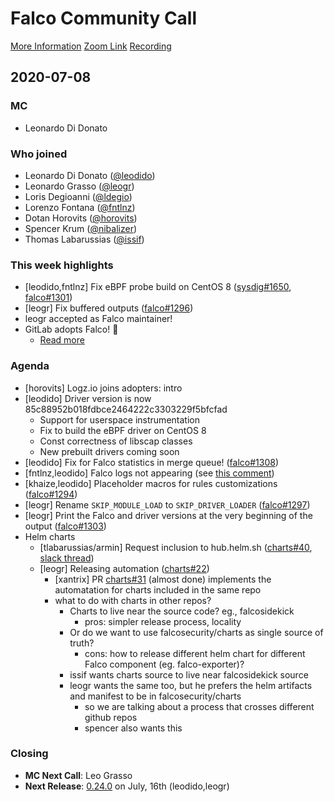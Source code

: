 # Falco Community Call

[More Information](https://github.com/falcosecurity/community)
[Zoom Link](https://zoom.us/my/cncffalcoproject)
[Recording](https://youtu.be/l976W-F8nUA)

## 2020-07-08

### MC

- Leonardo Di Donato

### Who joined

- Leonardo Di Donato ([@leodido](https://github.com/leodido))
- Leonardo Grasso ([@leogr](https://github.com/leogr))
- Loris Degioanni ([@ldegio](https://github.com/ldegio))
- Lorenzo Fontana ([@fntlnz](https://github.com/fntlnz))
- Dotan Horovits ([@horovits](https://github.com/horovits))
- Spencer Krum ([@nibalizer](https://github.com/nibalizer))
- Thomas Labarussias ([@issif](https://github.com/issif))


### This week highlights

- [leodido,fntlnz] Fix eBPF probe build on CentOS 8 ([sysdig#1650](https://github.com/draios/sysdig/pull/1650), [falco#1301](https://github.com/falcosecurity/falco/pull/1301))
- [leogr] Fix buffered outputs ([falco#1296](https://github.com/falcosecurity/falco/pull/1296))
- leogr accepted as Falco maintainer!
- GitLab adopts Falco! :tada:
    - [Read more](https://gitlab.com/gitlab-org/gitlab/-/issues/218026)

### Agenda

- [horovits] Logz.io joins adopters: intro
- [leodido] Driver version is now 85c88952b018fdbce2464222c3303229f5bfcfad
    - Support for userspace instrumentation
    - Fix to build the eBPF driver on CentOS 8
    - Const correctness of libscap classes
    - New prebuilt drivers coming soon
- [leodido] Fix for Falco statistics in merge queue! ([falco#1308](https://github.com/falcosecurity/falco/pull/1308))
- [fntlnz,leodido] Falco logs not appearing (see [this comment](https://github.com/falcosecurity/falco/issues/1291#issuecomment-652440564))
- [khaize,leodido] Placeholder macros for rules customizations ([falco#1294](https://github.com/falcosecurity/falco/pull/1294))
- [leogr] Rename `SKIP_MODULE_LOAD` to `SKIP_DRIVER_LOADER` ([falco#1297](https://github.com/falcosecurity/falco/pull/1297))
- [leogr] Print the Falco and driver versions at the very beginning of the output ([falco#1303](https://github.com/falcosecurity/falco/pull/1303))
- Helm charts
  - [tlabarussias/armin] Request inclusion to hub.helm.sh ([charts#40](https://github.com/falcosecurity/charts/issues/40), [slack thread](https://kubernetes.slack.com/archives/CMWH3EH32/p1593965635011300))
  - [leogr] Releasing automation ([charts#22](https://github.com/falcosecurity/charts/issues/22))
    - [xantrix] PR [charts#31](https://github.com/falcosecurity/charts/pull/31) (almost done) implements the automatation for charts included in the same repo
    - what to do with charts in other repos?
        - Charts to live near the source code? eg., falcosidekick
            - pros: simpler release process, locality
        - Or do we want to use falcosecurity/charts as single source of truth?
            - cons: how to release different helm chart for different Falco component (eg. falco-exporter)?
        - issif wants charts source to live near falcosidekick source
        - leogr wants the same too, but he prefers the helm artifacts and manifest to be in falcosecurity/charts
            - so we are talking about a process that crosses different github repos
            - spencer also wants this

### Closing

- **MC Next Call**: Leo Grasso
- **Next Release**: [0.24.0](https://github.com/falcosecurity/falco/milestone/10) on July, 16th (leodido,leogr)
